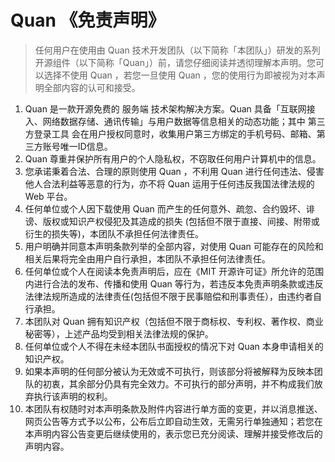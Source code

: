 # Quan 《免责声明》

> 任何用户在使用由 Quan 技术开发团队（以下简称「本团队」）研发的系列开源组件（以下简称「Quan」）前，请您仔细阅读并透彻理解本声明。您可以选择不使用 Quan ，若您一旦使用 Quan ，您的使用行为即被视为对本声明全部内容的认可和接受。

1. Quan 是一款开源免费的 服务端 技术架构解决方案。Quan 具备「互联网接入、网络数据存储、通讯传输」与用户数据等信息相关的动态功能；其中 第三方登录工具 会在用户授权同意时，收集用户第三方绑定的手机号码、邮箱、第三方账号唯一ID信息。
2. Quan 尊重并保护所有用户的个人隐私权，不窃取任何用户计算机中的信息。
3. 您承诺秉着合法、合理的原则使用 Quan ，不利用 Quan 进行任何违法、侵害他人合法利益等恶意的行为，亦不将 Quan 运用于任何违反我国法律法规的 Web 平台。
4. 任何单位或个人因下载使用 Quan 而产生的任何意外、疏忽、合约毁坏、诽谤、版权或知识产权侵犯及其造成的损失 (包括但不限于直接、间接、附带或衍生的损失等)，本团队不承担任何法律责任。
5. 用户明确并同意本声明条款列举的全部内容，对使用 Quan 可能存在的风险和相关后果将完全由用户自行承担，本团队不承担任何法律责任。
6. 任何单位或个人在阅读本免责声明后，应在《MIT 开源许可证》所允许的范围内进行合法的发布、传播和使用 Quan 等行为，若违反本免责声明条款或违反法律法规所造成的法律责任(包括但不限于民事赔偿和刑事责任），由违约者自行承担。
7. 本团队对 Quan 拥有知识产权（包括但不限于商标权、专利权、著作权、商业秘密等），上述产品均受到相关法律法规的保护。
8. 任何单位或个人不得在未经本团队书面授权的情况下对 Quan 本身申请相关的知识产权。
9. 如果本声明的任何部分被认为无效或不可执行，则该部分将被解释为反映本团队的初衷，其余部分仍具有完全效力。不可执行的部分声明，并不构成我们放弃执行该声明的权利。
10. 本团队有权随时对本声明条款及附件内容进行单方面的变更，并以消息推送、网页公告等方式予以公布，公布后立即自动生效，无需另行单独通知；若您在本声明内容公告变更后继续使用的，表示您已充分阅读、理解并接受修改后的声明内容。
